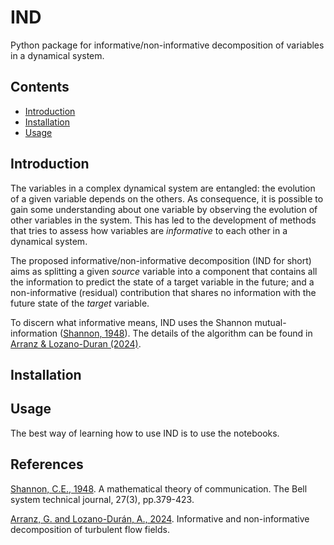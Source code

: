 # IND

Python package for informative/non-informative decomposition of variables in a
dynamical system.

## Contents
<!-- toc -->

- [Introduction](#introduction)
- [Installation](#installation)
- [Usage](#usage)

<!-- tocstop -->

## Introduction

The variables in a complex dynamical system are entangled: the evolution of a
given variable depends on the others. As consequence, it is possible to gain
some understanding about one variable by observing the evolution of other
variables in the system. This has led to the development of methods that tries 
to assess how variables are _informative_ to each other in a dynamical system.

The proposed informative/non-informative decomposition (IND for short) aims as
splitting a given _source_ variable into a component that contains all the
information to predict the state of a target variable in the future; and a
non-informative (residual) contribution that shares no information with the
future state of the _target_ variable.

To discern what informative means, IND uses the Shannon mutual-information
([Shannon, 1948](#shannon)). The details of the algorithm can be found in 
[Arranz & Lozano-Duran (2024)](#arranz).


## Installation


## Usage

The best way of learning how to use IND is to use the notebooks.

## References
<a id="shannon"></a> 
[Shannon, C.E., 1948](https://doi.org/10.1002/j.1538-7305.1948.tb01338.x). 
A mathematical theory of communication. 
The Bell system technical journal, 27(3), pp.379-423.

<a id="arranz"></a> 
[Arranz, G. and Lozano-Durán, A., 2024](https://arxiv.org/pdf/2402.11448.pdf). 
Informative and non-informative decomposition of turbulent flow fields. 


